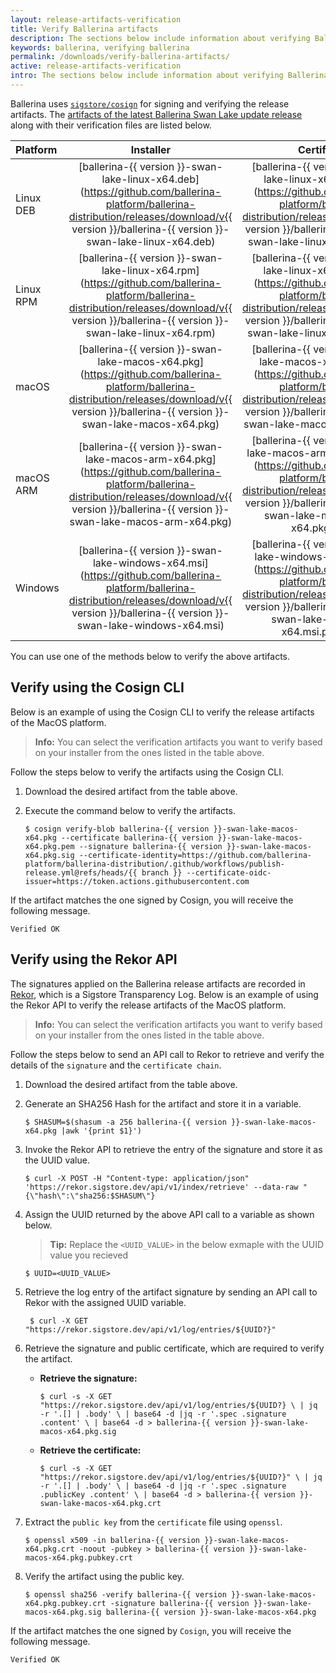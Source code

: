 ```yaml
---
layout: release-artifacts-verification
title: Verify Ballerina artifacts
description: The sections below include information about verifying Ballerina artifacts.
keywords: ballerina, verifying ballerina
permalink: /downloads/verify-ballerina-artifacts/
active: release-artifacts-verification
intro: The sections below include information about verifying Ballerina artifacts.
---
```


Ballerina uses [`sigstore/cosign`](https://github.com/sigstore/cosign) for signing and verifying the release artifacts. The [artifacts of the latest Ballerina Swan Lake update release](/downloads/) along with their verification files are listed below.

| Platform | Installer | Certificate | Signature |
| :-------- | :-------: | :-------: | :-------: |
| Linux DEB | [ballerina-{{ version }}-swan-lake-linux-x64.deb](https://github.com/ballerina-platform/ballerina-distribution/releases/download/v{{ version }}/ballerina-{{ version }}-swan-lake-linux-x64.deb) | [ballerina-{{ version }}-swan-lake-linux-x64.deb.pem](https://github.com/ballerina-platform/ballerina-distribution/releases/download/v{{ version }}/ballerina-{{ version }}-swan-lake-linux-x64.deb.pem) | [ballerina-{{ version }}-swan-lake-linux-x64.deb.sig](https://github.com/ballerina-platform/ballerina-distribution/releases/download/v{{ version }}/ballerina-{{ version }}-swan-lake-linux-x64.deb.sig) |
| Linux RPM | [ballerina-{{ version }}-swan-lake-linux-x64.rpm](https://github.com/ballerina-platform/ballerina-distribution/releases/download/v{{ version }}/ballerina-{{ version }}-swan-lake-linux-x64.rpm) | [ballerina-{{ version }}-swan-lake-linux-x64.rpm.pem](https://github.com/ballerina-platform/ballerina-distribution/releases/download/v{{ version }}/ballerina-{{ version }}-swan-lake-linux-x64.rpm.pem) | [ballerina-{{ version }}-swan-lake-linux-x64.rpm.sig](https://github.com/ballerina-platform/ballerina-distribution/releases/download/v{{ version }}/ballerina-{{ version }}-swan-lake-linux-x64.rpm.sig) | 
| macOS | [ballerina-{{ version }}-swan-lake-macos-x64.pkg](https://github.com/ballerina-platform/ballerina-distribution/releases/download/v{{ version }}/ballerina-{{ version }}-swan-lake-macos-x64.pkg) | [ballerina-{{ version }}-swan-lake-macos-x64.pkg.pem](https://github.com/ballerina-platform/ballerina-distribution/releases/download/v{{ version }}/ballerina-{{ version }}-swan-lake-macos-x64.pkg.pem) | [ballerina-{{ version }}-swan-lake-macos-x64.pkg.sig](https://github.com/ballerina-platform/ballerina-distribution/releases/download/v{{ version }}/ballerina-{{ version }}-swan-lake-macos-x64.pkg.sig) | 
| macOS ARM | [ballerina-{{ version }}-swan-lake-macos-arm-x64.pkg](https://github.com/ballerina-platform/ballerina-distribution/releases/download/v{{ version }}/ballerina-{{ version }}-swan-lake-macos-arm-x64.pkg) | [ballerina-{{ version }}-swan-lake-macos-arm-x64.pkg.pem](https://github.com/ballerina-platform/ballerina-distribution/releases/download/v{{ version }}/ballerina-{{ version }}-swan-lake-macos-arm-x64.pkg.pem) | [ballerina-{{ version }}-swan-lake-macos-arm-x64.pkg.sig](https://github.com/ballerina-platform/ballerina-distribution/releases/download/v{{ version }}/ballerina-{{ version }}-swan-lake-macos-arm-x64.pkg.sig) |
| Windows | [ballerina-{{ version }}-swan-lake-windows-x64.msi](https://github.com/ballerina-platform/ballerina-distribution/releases/download/v{{ version }}/ballerina-{{ version }}-swan-lake-windows-x64.msi) | [ballerina-{{ version }}-swan-lake-windows-x64.msi.pem](https://github.com/ballerina-platform/ballerina-distribution/releases/download/v{{ version }}/ballerina-{{ version }}-swan-lake-windows-x64.msi.pkg.pem) | [ballerina-{{ version }}-swan-lake-windows-x64.msi.sig](https://github.com/ballerina-platform/ballerina-distribution/releases/download/v{{ version }}/ballerina-{{ version }}-swan-lake-windows-x64.msi.sig) |

You can use one of the methods below to verify the above artifacts.

## Verify using the Cosign CLI

Below is an example of using the Cosign CLI to verify the release artifacts of the MacOS platform.  

>**Info:** You can select the verification artifacts you want to verify based on your installer from the ones listed in the table above.

Follow the steps below to verify the artifacts using the Cosign CLI.

1. Download the desired artifact from the table above.

2. Execute the command below to verify the artifacts.

    ```
    $ cosign verify-blob ballerina-{{ version }}-swan-lake-macos-x64.pkg --certificate ballerina-{{ version }}-swan-lake-macos-x64.pkg.pem --signature ballerina-{{ version }}-swan-lake-macos-x64.pkg.sig --certificate-identity=https://github.com/ballerina-platform/ballerina-distribution/.github/workflows/publish-release.yml@refs/heads/{{ branch }} --certificate-oidc-issuer=https://token.actions.githubusercontent.com
    ```

If the artifact matches the one signed by Cosign, you will receive the following message.  

```
Verified OK
```

## Verify using the Rekor API

The signatures applied on the Ballerina release artifacts are recorded in [Rekor](https://github.com/sigstore/rekor), which is a Sigstore Transparency Log. Below is an example of using the Rekor API to verify the release artifacts of the MacOS platform.  

>**Info:** You can select the verification artifacts you want to verify based on your installer from the ones listed in the table above.

Follow the steps below to send an API call to Rekor to retrieve and verify the details of the `signature` and the `certificate chain`.

1. Download the desired artifact from the table above.

2. Generate an SHA256 Hash for the artifact and store it in a variable.

    ```
    $ SHASUM=$(shasum -a 256 ballerina-{{ version }}-swan-lake-macos-x64.pkg |awk '{print $1}')
    ```
    
3. Invoke the Rekor API to retrieve the entry of the signature and store it as the UUID value.
 
    ```
    $ curl -X POST -H "Content-type: application/json" 'https://rekor.sigstore.dev/api/v1/index/retrieve' --data-raw "{\"hash\":\"sha256:$SHASUM\"}
    ```
    
4. Assign the UUID returned by the above API call to a variable  as shown below.

    > **Tip:** Replace the `<UUID_VALUE>` in the below exmaple with the UUID value you recieved 

    ```
    $ UUID=<UUID_VALUE>
    ```

5. Retrieve the log entry of the artifact signature by sending an API call to Rekor with the assigned UUID variable.

     
    ```
     $ curl -X GET "https://rekor.sigstore.dev/api/v1/log/entries/${UUID?}"
    ```

6. Retrieve the signature and public certificate, which are required to verify the artifact. 

    -   **Retrieve the signature:**
        
        ```
        $ curl -s -X GET "https://rekor.sigstore.dev/api/v1/log/entries/${UUID?} \ | jq -r '.[] | .body' \ | base64 -d |jq -r '.spec .signature .content' \ | base64 -d > ballerina-{{ version }}-swan-lake-macos-x64.pkg.sig
        ```

    -   **Retrieve the certificate:**

        ``` 
        $ curl -s -X GET "https://rekor.sigstore.dev/api/v1/log/entries/${UUID?}" \ | jq -r '.[] | .body' \ | base64 -d |jq -r '.spec .signature .publicKey .content' \ | base64 -d > ballerina-{{ version }}-swan-lake-macos-x64.pkg.crt
        ```

7. Extract the `public key` from the `certificate` file using `openssl`.

    ```
    $ openssl x509 -in ballerina-{{ version }}-swan-lake-macos-x64.pkg.crt -noout -pubkey > ballerina-{{ version }}-swan-lake-macos-x64.pkg.pubkey.crt
    ```

8. Verify the artifact using the public key.
    
    ```
    $ openssl sha256 -verify ballerina-{{ version }}-swan-lake-macos-x64.pkg.pubkey.crt -signature ballerina-{{ version }}-swan-lake-macos-x64.pkg.sig ballerina-{{ version }}-swan-lake-macos-x64.pkg
    ```

 If the artifact matches the one signed by `Cosign`, you will receive the following message. 

``` 
Verified OK
```
